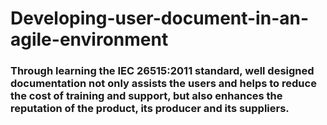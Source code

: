 # Developing-user-document-in-an-agile-environment

### Through learning the IEC 26515:2011 standard, well designed documentation not only assists the users and helps to reduce the cost of training and support, but also enhances the reputation of the product, its producer and its suppliers.
